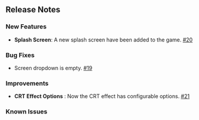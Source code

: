 ## Release Notes

### New Features
- **Splash Screen**: A new splash screen have been added to the game. [#20](https://github.com/juan-medina/godot-shootem-up/issues/20)

### Bug Fixes
- Screen dropdown is empty. [#19](https://github.com/juan-medina/godot-shootem-up/issues/19)

### Improvements
- **CRT Effect Options** : Now the CRT effect has configurable options. [#21](https://github.com/juan-medina/godot-shootem-up/issues/21)

### Known Issues
